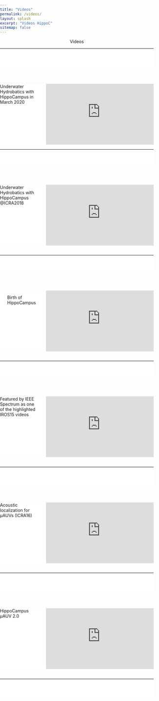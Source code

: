```yaml
---
title: "Videos"
permalink: /videos/
layout: splash
excerpt: "Videos HippoC"
sitemap: false
---
```

<style>
  body{
    margin: 0;
    padding: 0;
  }
  .wrapper{
    width: 100%;
    margin: 0 auto;
  }
  .header {
    height: 60px;
    background-color: white;
}
.contentwrap {
    background-color: white
}
.contentwrap:after {
    content: ".";
    display: block;
    clear: both;
    visibility: hidden;
    line-height: 0;
    height: 0;
}
.navArea {
    float: left;
    width: 25%;
    background-color: white;
    margin: 0 0 0 0;
    padding: 0;
}
.contentArea {
    float: right;
     width: 70%;
    background-color: white;
    margin: 0;
    padding: 0;
}
.footer {
    background-color: white;
    height: 20px;
    clear: both;
}
 .video-container {
  clear:left;
  position:relative;
	padding-bottom:56.25%;
	padding-top:1px;
	height:0;
  overflow:hidden;
  }
  
  .video-container iframe, div.video-container object, div.video-container embed {
	position:absolute;
  float:right;
  top:0;
	right:0;
	width:100%;
	height:100%;
} 

hr {
  background-color:#000000;
  color:#000000;
  border:#000000;
  height:1px;
}

</style>
<p align="center">Videos</p>
<p line-height="3em"> </p>

<div class="wrapper">
  <header class="header"><hr></header>
    <section class="contentwrap">
      <nav class="navArea">Underwater Hydrobatics with HippoCampus in March 2020</nav>
      <article class="contentArea">
      <div class="video-container">
      <iframe width="560" height="315" src="https://www.youtube.com/embed/qT9MzZRaZfI" frameborder="0" allowfullscreen></iframe>
    </div>
      </article>
    </section>
  <!--  <div class="footer"><p style="font-size: 0.5px;"><br></p><hr></div> -->
</div>

<div class="wrapper">
  <header class="header"><hr></header>
    <section class="contentwrap">
      <nav class="navArea">Underwater Hydrobatics with HippoCampus @ICRA2018</nav>
      <article class="contentArea">
      <div class="video-container">
      <iframe width="560" height="315" src="https://www.youtube.com/embed/BKLaj87kNZY" frameborder="0" allowfullscreen></iframe>
    </div>
      </article>
    </section>
  <!--  <div class="footer"><p style="font-size: 0.5px;"><br></p><hr></div> -->
</div>

<br>
<div class="wrapper">
  <header class="header"><hr><br></header>
    <section class="contentwrap">
    <nav class="navArea"><ul>Birth of HippoCampus</ul></nav>
      <article class="contentArea">
      <div class="video-container">
      <iframe width="560" height="315" src="https://www.youtube.com/embed/1y6KvrMqoo0" frameborder="0" allowfullscreen></iframe>
    </div>
      </article>
    </section>
   <!-- <div class="footer"><p style="font-size: 0.5px;"><br></p><hr></div> -->
</div>

<br>

<div class="wrapper">
  <header class="header"><hr></header>
    <section class="contentwrap">
      <nav class="navArea">Featured by IEEE Spectrum as one of the highlighted IROS15 videos</nav>
      <article class="contentArea">
      <div class="video-container">
      <iframe width="560" height="315" src="https://www.youtube.com/embed/9-VLE_Jn3u4" frameborder="0" allowfullscreen></iframe>
    </div>
      </article>
    </section>
  <!--  <div class="footer"><p style="font-size: 0.5px;"><br></p><hr></div> -->
</div>

<br>
<div class="wrapper">
  <header class="header"><hr></header>
    <section class="contentwrap">
      <nav class="navArea">Acoustic localization for µAUVs (ICRA16)</nav>
      <article class="contentArea">
      <div class="video-container">
      <iframe width="560" height="315" src="https://www.youtube.com/embed/5GqnwYsQp0M" frameborder="0" allowfullscreen></iframe>
    </div>
      </article>
    </section>
  <!--  <div class="footer"><p style="font-size: 0.5px;"><br></p><hr></div> -->
</div>

<br>
<div class="wrapper">
 <header class="header"><hr></header> 
    <section class="contentwrap">
      <nav class="navArea">HippoCampus µAUV 2.0</nav>
      <article class="contentArea">
      <div class="video-container">
      <iframe width="560" height="315" src="https://www.youtube.com/embed/PrH_exw1WXw" frameborder="0" allowfullscreen></iframe>
    </div>
      </article>
    </section>
    <!-- <div class="footer"><p style="font-size: 0.5px;"><br></p><hr></div> -->
</div>

<br>
<div class="wrapper">
 <header class="header"><hr></header> 
</div>

